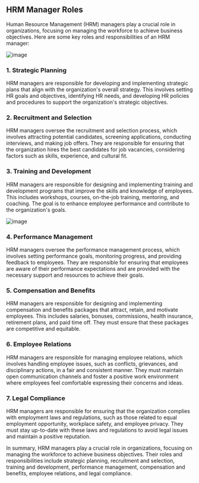 ## HRM Manager Roles

Human Resource Management (HRM) managers play a crucial role in organizations, focusing on managing the workforce to achieve business objectives. Here are some key roles and responsibilities of an HRM manager:

![image](https://github.com/Collegehive/Aims_notes/assets/159722383/2f0748a1-728f-47b5-b894-5ee58f98e160)

### 1. Strategic Planning

HRM managers are responsible for developing and implementing strategic plans that align with the organization's overall strategy. This involves setting HR goals and objectives, identifying HR needs, and developing HR policies and procedures to support the organization's strategic objectives.

### 2. Recruitment and Selection

HRM managers oversee the recruitment and selection process, which involves attracting potential candidates, screening applications, conducting interviews, and making job offers. They are responsible for ensuring that the organization hires the best candidates for job vacancies, considering factors such as skills, experience, and cultural fit.

### 3. Training and Development

HRM managers are responsible for designing and implementing training and development programs that improve the skills and knowledge of employees. This includes workshops, courses, on-the-job training, mentoring, and coaching. The goal is to enhance employee performance and contribute to the organization's goals.

![image](https://github.com/Collegehive/Aims_notes/assets/159722383/b4ca2392-cb2d-4ac4-aaeb-2c049e4f2b78)

### 4. Performance Management

HRM managers oversee the performance management process, which involves setting performance goals, monitoring progress, and providing feedback to employees. They are responsible for ensuring that employees are aware of their performance expectations and are provided with the necessary support and resources to achieve their goals.

### 5. Compensation and Benefits

HRM managers are responsible for designing and implementing compensation and benefits packages that attract, retain, and motivate employees. This includes salaries, bonuses, commissions, health insurance, retirement plans, and paid time off. They must ensure that these packages are competitive and equitable.

### 6. Employee Relations

HRM managers are responsible for managing employee relations, which involves handling employee issues, such as conflicts, grievances, and disciplinary actions, in a fair and consistent manner. They must maintain open communication channels and foster a positive work environment where employees feel comfortable expressing their concerns and ideas.

### 7. Legal Compliance

HRM managers are responsible for ensuring that the organization complies with employment laws and regulations, such as those related to equal employment opportunity, workplace safety, and employee privacy. They must stay up-to-date with these laws and regulations to avoid legal issues and maintain a positive reputation.

In summary, HRM managers play a crucial role in organizations, focusing on managing the workforce to achieve business objectives. Their roles and responsibilities include strategic planning, recruitment and selection, training and development, performance management, compensation and benefits, employee relations, and legal compliance.
